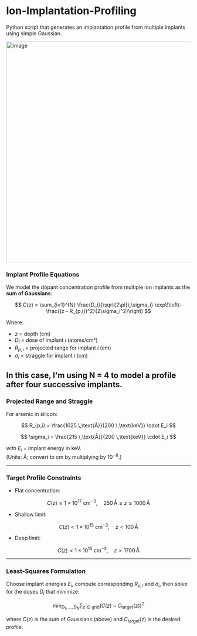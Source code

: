 # Ion-Implantation-Profiling
Python script that generates an implantation profile from multiple implants using simple Gaussian. 


<img width="800" height="600" alt="image" src="https://github.com/user-attachments/assets/0a40f8e6-a743-4460-bc9d-40a00a5f3d1c" />

### Implant Profile Equations

We model the dopant concentration profile from multiple ion implants as the **sum of Gaussians**:

$$
C(z) = \sum_{i=1}^{N} \frac{D_i}{\sqrt{2\pi}\,\sigma_i}
\exp\!\left(-\frac{(z - R_{p,i})^2}{2\sigma_i^2}\right)
$$

Where:  
- $z$ = depth (cm)  
- $D_i$ = dose of implant $i$ (atoms/cm²)  
- $R_{p,i}$ = projected range for implant $i$ (cm)  
- $\sigma_i$ = straggle for implant $i$ (cm)  

In this case, I'm using N = 4 to model a profile after four successive implants. 
---

### Projected Range and Straggle

For arsenic in silicon:

$$
R_{p,i} = \frac{1025 \,\text{Å}}{200 \,\text{keV}} \cdot E_i
$$

$$
\sigma_i = \frac{215 \,\text{Å}}{200 \,\text{keV}} \cdot E_i
$$

with $E_i$ = implant energy in keV.  
(Units: Å; convert to cm by multiplying by $10^{-8}$.)

---

### Target Profile Constraints

- Flat concentration:

$$
C(z) \approx 1 \times 10^{17} \ \text{cm}^{-3}, \quad 250 \,\text{Å} \leq z \leq 1000 \,\text{Å}
$$

- Shallow limit:

$$
C(z) < 1 \times 10^{15} \ \text{cm}^{-3}, \quad z < 100 \,\text{Å}
$$

- Deep limit:

$$
C(z) < 1 \times 10^{15} \ \text{cm}^{-3}, \quad z > 1700 \,\text{Å}
$$

---

### Least-Squares Formulation

Choose implant energies $E_i$, compute corresponding $R_{p,i}$ and $\sigma_i$, then solve for the doses $D_i$ that minimize:

$$
\min_{D_1,\dots,D_N} 
\sum_{z \in \text{grid}} \Big( C(z) - C_\text{target}(z) \Big)^2
$$

where $C(z)$ is the sum of Gaussians (above) and $C_\text{target}(z)$ is the desired profile.



